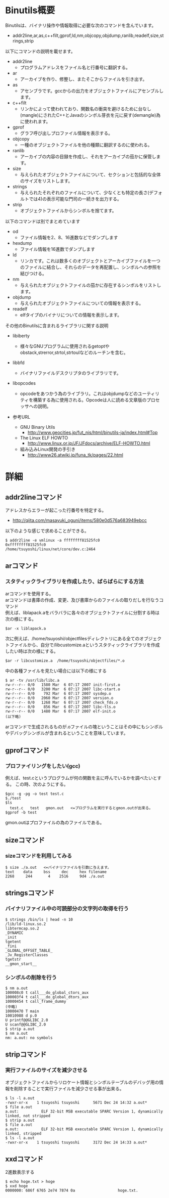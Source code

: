 # Binutils概要
Binutilsは、バイナリ操作や情報取得に必要な次のコマンドを含んでいます。
- addr2line,ar,as,c++filt,gprof,ld,nm,objcopy,objdump,ranlib,readelf,size,strings,strip

以下にコマンドの説明を載せます。
- addr2line
  - プログラムアドレスをファイル名と行番号に翻訳する。
- ar
  - アーカイブを作り、修整し、またそこからファイルを引き出す。
- as
  - アセンブラです。gccからの出力をオブジェクトファイルにアセンブルします。
- c++filt
  - リンかによって使われており、関数名の衝突を避けるために台なし(mangle)にされたC++とJavaのシンボル芽衣を元に戻す(demangle)為に使われます。
- gprof
  - グラフ呼び出しプロファイル情報を表示する。
- objcopy
  - 一種のオブジェクトファイルを他の種類に翻訳するのに使われる。
- ranlib
  - アーカイブの内容の目録を作成し、それをアーカイブの茄かに保管します。
- size
  - 与えられたオブジェクトファイルについて、セクションと包括的な全体のサイズをリストします。
- strings
  - 与えられたそれぞれのファイルについて、少なくとも特定の長さ(デフォルトでは4)の表示可能な門司の一続きを出力する。
- strip
  - オブジェクトファイルからシンボルを捨てます。


以下のコマンドは別でまとめています
- od
  - ファイル情報を2、8、16進数などでダンプします
- hexdump
  - ファイル情報を16進数でダンプします
- ld
  - リンカです。これは数多くのオブジェクトとアーカイブファイルを一つのファイルに結合し、それらのデータを再配置し、シンボルへの参照を結びつける。
- nm
  - 与えられたオブジェクトファイルの茄かに存在するシンボルをリストします。
- objdump
  - 与えられたオブジェクトファイルについての情報を表示する。
- readelf
  - elfタイプのバイナリについての情報を表示します。

その他のBinutilsに含まれるライブラリに関する説明
- libiberty
  - 様々なGNUプログラムに使用されるgetoptやobstack,strerror,strtol,strtoulなどのルーチンを含む。
- libbfd
  - バイナリファイルデスクリプタのライブラリです。
- libopcodes
  - opcodeをあつかう為のライブラリ。これはobjdumpなどのユーティリティを構築する為に使用される。Opcodeは人に読める文章版のプロセッサへの説明。


- 参考URL
  - GNU Binary Utils
    - http://www.geocities.jp/fut_nis/html/binutils-ja/index.html#Top
  - The Linux ELF HOWTO
    - http://www.linux.or.jp/JF/JFdocs/archive/ELF-HOWTO.html
  - 組み込みLinux開発の手引き
    - http://www26.atwiki.jp/funa_tk/pages/22.html


# 詳細
## addr2lineコマンド
アドレスからエラーが起こった行番号を特定する。
- http://qiita.com/masayuki_oguni/items/580e0d576a683949ebcc

以下のような感じで求めることができる。
```
$ addr2line -e vmlinux -a ffffffff81525fc0
0xffffffff81525fc0
/home/tsuyoshi/linux/net/core/dev.c:2464
```

## arコマンド
### スタティックライブラリを作成したり、ばらばらにする方法
arコマンドを使用する。  
arコマンドは書庫の作成、変更、及び書庫からのファイルの取りだしを行なうコマンド  
例えば、liblapack.aをバラバラに各々のオブジェクトファイルに分割する時は次の様にする。
```
$ar -x liblapack.a
```

次に例えば、/home/tsuyoshi/objectfilesディレクトリにある全てのオブジェクトファイルから、自分で/libcustomize.aというスタティックライブラリを作成したい時は次の様にする。
```
$ar -r libcustomize.a  /home/tsuyoshi/objectfiles/*.o
```

中の各種ファイルを見たい場合には以下の様にする
```
$ ar -tv /usr/lib/libc.a
rw-r--r-- 0/0   1580 Mar  6 07:17 2007 init-first.o
rw-r--r-- 0/0   3200 Mar  6 07:17 2007 libc-start.o
rw-r--r-- 0/0    792 Mar  6 07:17 2007 sysdep.o
rw-r--r-- 0/0   2060 Mar  6 07:17 2007 version.o
rw-r--r-- 0/0   1268 Mar  6 07:17 2007 check_fds.o
rw-r--r-- 0/0    856 Mar  6 07:17 2007 libc-tls.o
rw-r--r-- 0/0   1480 Mar  6 07:17 2007 elf-init.o
(以下略)
```

arコマンドで生成されるものが.oファイルの塊ということはその中にもシンボルやデバッグシンボルが含まれるということを意味しています。

## gprofコマンド
### プロファイリングをしたい(gcc)
例えば、test.cというプログラムが何の関数を主に呼んでいるかを調べたいとする。
この時、次のようにする。
```
$gcc -g -pg -o test test.c
$./test
$ls
  test.c   test   gmon.out   <=プログラムを実行するとgmon.outが出来る。
$gprof -b test
```
gmon.outはプロファイルの為のファイルである。

## sizeコマンド

### sizeコマンドを利用してみる
```
$ size ./a.out   <=バイナリファイルを引数に与えます。
text    data     bss     dec     hex filename
2268     244       4    2516     9d4 ./a.out
```

## stringsコマンド
### バイナリファイル中の可読部分の文字列の取得を行う
```
$ strings /bin/ls | head -n 10
/lib/ld-linux.so.2
libtermcap.so.2
_DYNAMIC
_init
tgetent
_fini 
_GLOBAL_OFFSET_TABLE_
_Jv_RegisterClasses
tgetstr
__gmon_start__
```

### シンボルの削除を行う
```
$ nm a.out
100008c0 t call___do_global_ctors_aux
100003f4 t call___do_global_dtors_aux
10000454 t call_frame_dummy
(中略)
10000470 T main
10010988 d p.0
U printf@@GLIBC_2.0
U scanf@@GLIBC_2.0
$ strip a.out
$ nm a.out
nm: a.out: no symbols
```

## stripコマンド
### 実行ファイルのサイズを減少させる
オブジェクトファイルからリロケート情報とシンボルテーブルのデバッグ用の情報を削除することで実行ファイルを減少させる事が出来る。
```
$ ls -l a.out
-rwxr-xr-x    1 tsuyoshi tsuyoshi      5671 Dec 24 14:32 a.out*
$ file a.out
a.out:          ELF 32-bit MSB executable SPARC Version 1, dynamically linked, not stripped
$ strip a.out
$ file a.out
a.out:          ELF 32-bit MSB executable SPARC Version 1, dynamically linked, stripped
$ ls -l a.out
-rwxr-xr-x    1 tsuyoshi tsuyoshi      3172 Dec 24 14:33 a.out*
```

## xxdコマンド
2進数表示する
```
$ echo hoge.txt > hoge
$ xxd hoge 
0000000: 686f 6765 2e74 7874 0a                   hoge.txt.
```

